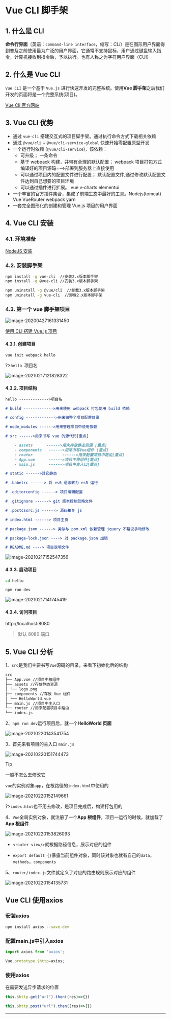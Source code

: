 # Vue CLI 脚手架

## 1. 什么是 CLI

**命令行界面**（英语：`command-line interface`，缩写：_CLI_）是在图形用户界面得到普及之前使用最为广泛的用户界面，它通常不支持鼠标，用户通过键盘输入指令，计算机接收到指令后，予以执行。也有人称之为字符用户界面（CUI）

## 2. 什么是 Vue CLI

`Vue CLI` 是一个基于 `Vue.js` 进行快速开发的完整系统。使用**Vue 脚手架**之后我们开发的页面将是一个完整系统(项目)。

[Vue Cli 官方网站](https://cli.vuejs.org/zh/guide/)

## 3. Vue CLI 优势

- 通过 `vue-cli` 搭建交互式的项目脚手架。通过执行命令方式下载相关依赖
- 通过 `@vue/cli` + `@vue/cli-service-global` 快速开始零配置原型开发
- 一个运行时依赖 (`@vue/cli-service`)，该依赖：
  - 可升级； 一条命令
  - 基于 webpack 构建，并带有合理的默认配置； webpack 项目打包方式 编译好的项目源码===>部署到服务器上直接使用
  - 可以通过项目内的配置文件进行配置； 默认配置文件,通过修改默认配置文件达到自己想要的项目环境
  - 可以通过插件进行扩展。 vue v-charts elementui
- 一个丰富的官方插件集合，集成了前端生态中最好的工具。Nodejs(tomcat) Vue VueRouter webpack yarn
- 一套完全图形化的创建和管理 Vue.js 项目的用户界面

## 4. Vue CLI 安装

### 4.1. 环境准备

[NodeJS 安装](/document/前端/NodeJS安装)

### 4.2. 安装脚手架

```bash
npm install -g vue-cli	//安装2.x版本脚手架
npm install -g @vue-cli	//安装3.x版本脚手架
```

```bash
npm uninstall -g @vue/cli  //卸载3.x版本脚手架
npm uninstall -g vue-cli  //卸载2.x版本脚手架
```

### 4.3. 第一个 vue 脚手架项目

![image-20200427161331450](media/VueCLI脚手架.assets/image-20200427161331450.png)

[使用 CLI 搭建 Vue.js 项目](https://blog.csdn.net/Neuf_Soleil/article/details/88926242)

#### 4.3.1. 创建项目

```bash
vue init webpack hello
```

?>`hello `项目名

![image-20210217121828322](media/VueCLI脚手架.assets/image-20210217121828322.png)

#### 4.3.2. 项目结构

```markdown
hello ------------->项目名

# build ------------->用来使用 webpack 打包使用 build 依赖

# config ------------->用来做整个项目配置目录

# node_modules ------>用来管理项目中使用依赖

# src ------>用来书写 vue 的源代码[重点]

    - assets      ------>用来存放静态资源 [重点]
    - components   ------>用来书写Vue组件 [重点]
    - router			 ------>用来配置项目中路由[重点]
    - App.vue      ------>项目中根组件[重点]
    - main.js      ------>项目中主入口[重点]

# static ------>其它静态

# .babelrc ------> 将 es6 语法转为 es5 运行

# .editorconfig ------> 项目编辑配置

# .gitignore ------> git 版本控制忽略文件

# .postcssrc.js ------> 源码相关 js

# index.html ------> 项目主页

# package.json ------> 类似与 pom.xml 依赖管理 jquery 不建议手动修改

# package-lock.json ----> 对 package.json 加锁

# README.md ----> 项目说明文件
```

![image-20210217152547356](media/VueCLI脚手架.assets/image-20210217152547356.png)

#### 4.3.3. 启动项目

```bash
cd hello
```

```bash
npm run dev
```

![image-20210217141745419](media/VueCLI脚手架.assets/image-20210217141745419.png)

#### 4.3.4. 访问项目

http://localhost:8080

> 默认 8080 端口

## 5. Vue CLI 分析

1、`src`是我们主要书写`Vue`源码的目录，来看下初始化后的结构

```markdown
src
├── App.vue //项目中根组件
├── assets //存放静态资源
│ └── logo.png
├── components //存放 Vue 组件
│ └── HelloWorld.vue
├── main.js //项目中主入口
└── router //用来配置项目中路由
└── index.js
```

2、`npm run dev`运行项目后，就一个**HelloWorld 页面**

![image-20210220143541754](media/VueCLI脚手架.assets/image-20210220143541754.png)

3、首先来看项目的主入口 `main.js`

![image-20210220151744473](media/VueCLI脚手架.assets/image-20210220151744473.png)

> [!tip]
>
> 一般不怎么去修改它

`vue`的实例对象`app`，在根路径的`index.html`中使用的

![image-20210220152149661](media/VueCLI脚手架.assets/image-20210220152149661.png)

?>`index.html`也不用去修改，是项目完成后，构建打包用的

4、`Vue`全局实例对象，就注册了一个**App 根组件**，项目一运行的时候，就加载了**App 根组件**

![image-20210220153826093](media/VueCLI脚手架.assets/image-20210220153826093.png)

- `<router-view/>`就根据路径信息，展示对应的组件

- `export default {}`暴露当前组件对象，同时该对象也就有自己的`data`，`methods`，`components`

5、`router/index.js`文件就定义了对应的路由规则展示对应的组件

![image-20210220154135731](media/VueCLI脚手架.assets/image-20210220154135731.png)

## Vue CLI 使用axios

### 安装axios

```bash
npm install axios --save-dev
```

### 配置main.js中引入axios

```js
import axios from 'axios';

Vue.prototype.$http=axios;
```

### 使用axios

在需要发送异步请求的位置

```js
this.$http.get("url").then((res)=>{})  

this.$http.post("url").then((res)=>{})
```



---


